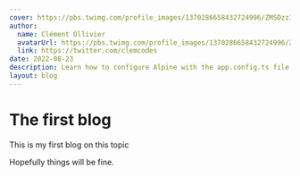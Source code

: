 ```yaml
---
cover: https://pbs.twimg.com/profile_images/1370286658432724996/ZMSDzzIi_400x400.jpg
author:
  name: Clément Ollivier
  avatarUrl: https://pbs.twimg.com/profile_images/1370286658432724996/ZMSDzzIi_400x400.jpg
  link: https://twitter.com/clemcodes
date: 2022-08-23
description: Learn how to configure Alpine with the app.config.ts file.
layout: blog
---
```


# The first blog

This is my first blog on this topic

Hopefully things will be fine.
